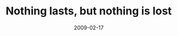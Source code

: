 ---
layout: base.njk
title : 'Nothing lasts, but nothing is lost' 
view_title : 'Nothing lasts, but nothing is lost' 
year : '2009' 
date : '2009-02-17' 
img_file : '/drawing/nothinglastsbutnothingislost.png' 
html_file : 'nothinglastsbutnothingislost' 
next_html : 'designersblock.html' 
year_order : '48' 
permalink : "title/{{html_file}}.html"
---
